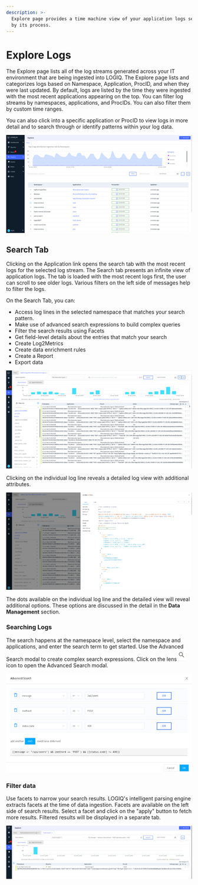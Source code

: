 ```yaml
---
description: >-
  Explore page provides a time machine view of your application logs segregated
  by its process.
---
```


# Explore Logs

The Explore page lists all of the log streams generated across your IT environment that are being ingested into LOGIQ. The Explore page lists and categorizes logs based on Namespace, Application, ProcID, and when they were last updated. By default, logs are listed by the time they were ingested with the most recent applications appearing on the top. You can filter log streams by namespaces, applications, and ProcIDs. You can also filter them by custom time ranges.&#x20;

You can also click into a specific application or ProcID to view logs in more detail and to search through or identify patterns within your log data.&#x20;

![Explore Page](<../.gitbook/assets/image (31).png>)

## Search Tab

Clicking on the Application link opens the search tab with the most recent logs for the selected log stream. The Search tab presents an infinite view of application logs. The tab is loaded with the most recent logs first, the user can scroll to see older logs. Various filters on the left side of messages help to filter the logs.&#x20;

On the Search Tab, you can:

* Access log lines in the selected namespace that matches your search pattern.
* Make use of advanced search expressions to build complex queries
* Filter the search results using Facets
* Get field-level details about the entries that match your search
* Create Log2Metrics
* Create data enrichment rules
* Create a Report
* Export data&#x20;

![Search Tab](<../.gitbook/assets/image (20).png>)

Clicking on the individual log line reveals a detailed log view with additional attributes.

![](<../.gitbook/assets/image (23).png>)

The dots available on the individual log line and the detailed view will reveal additional options. These options are discussed in the detail in the **Data Management** section.

### Searching Logs

The search happens at the namespace level, select the namespace and applications, and enter the search term to get started. Use the Advanced Search modal to create complex search expressions.  Click on the lens<img src="../.gitbook/assets/image (22).png" alt="" data-size="line">icon to open the Advanced Search modal.&#x20;

![Advanced Search](<../.gitbook/assets/image (27).png>)

### Filter data

Use facets to narrow your search results. LOGIQ's intelligent parsing engine extracts facets at the time of data ingestion. Facets are available on the left side of search results. Select a facet and click on the "apply" button to fetch more results. Filtered results will be displayed in a separate tab.

![](<../.gitbook/assets/image (29) (1).png>)



###
